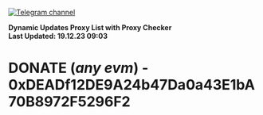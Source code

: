 [![Telegram channel](https://img.shields.io/endpoint?url=https://runkit.io/damiankrawczyk/telegram-badge/branches/master?url=https://t.me/n4z4v0d)](https://t.me/n4z4v0d) 

**Dynamic Updates Proxy List with Proxy Checker**  
**Last Updated: 19.12.23 09:03**

# DONATE (_any evm_) - 0xDEADf12DE9A24b47Da0a43E1bA70B8972F5296F2

